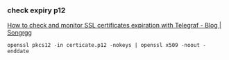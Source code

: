 ###  check expiry p12


[How to check and monitor SSL certificates expiration with Telegraf - Blog | Songrgg](https://songrgg.github.io/operation/how-to-check-and-monitor-tls-jks-certificates-with-telegraf/ "How to check and monitor SSL certificates expiration with Telegraf - Blog | Songrgg")


 

```
openssl pkcs12 -in certicate.p12 -nokeys | openssl x509 -noout -enddate
```
